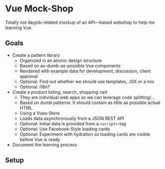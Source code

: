 # Vue Mock-Shop

Totally not dayjob-related mockup of an API—based webshop to help me learning Vue.

## Goals

-   Create a pattern library
    -   Organized in an atomic design structure
    -   Based on as-dumb-as-possible Vue components
    -   Rendered with example data for development, discussion, client approval
    -   Optional: Find out whether we should use templates, JSX or a mix
    -   Optional: i18n?
-   Create a product listing, search, shopping cart
    -   They are individual web apps so we can leverage code splitting/…
    -   Based on dumb patterns. It should contain as little as possible actual HTML
    -   Using a Vuex-Store
    -   Loads data asynchronously from a JSON REST API
    -   Optional: Initial data is provided from a `<script>`-tag
    -   Optional: Use Facebook-Style loading cards
    -   Optional: Experiment with hydration so loading cards are visible before Vue is ready
-   Document the learning process

## Setup
